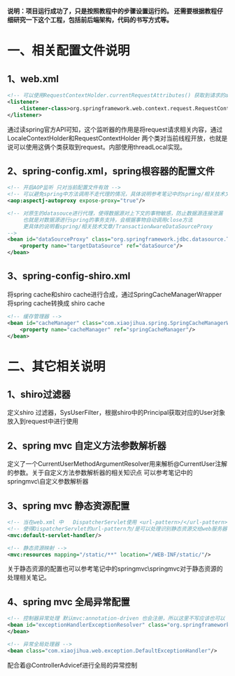 **说明：项目运行成功了，只是按照教程中的步骤设置运行的。
还需要根据教程仔细研究一下这个工程，包括前后端架构，代码的书写方式等。**

# 一、相关配置文件说明
## 1、web.xml
```xml
<!-- 可以使用RequestContextHolder.currentRequestAttributes() 获取到请求的attr -->
<listener>
    <listener-class>org.springframework.web.context.request.RequestContextListener</listener-class>
</listener>
```
通过读spring官方API可知，这个监听器的作用是将request请求相关内容，通过LocaleContextHolder和RequestContextHolder
两个类对当前线程开放，也就是说可以使用这俩个类获取到request。内部使用threadLocal实现。

## 2、spring-config.xml，spring根容器的配置文件
```xml
<!-- 开启AOP监听 只对当前配置文件有效 -->
<!-- 可以避免spring中方法调用不走代理的情况，具体说明参考笔记中的spring/相关技术文章/AOP中expose-proxy="true"的作用-->
<aop:aspectj-autoproxy expose-proxy="true"/>

<!-- 对原生的datasouce进行代理，使得数据源对上下文的事物敏感，防止数据源连接泄漏
     也就是对数据源进行spring的事务支持，会根据事物自动调用close方法
     更具体的说明看spring/相关技术文章/TransactionAwareDataSourceProxy
-->
<bean id="dataSourceProxy" class="org.springframework.jdbc.datasource.TransactionAwareDataSourceProxy">
    <property name="targetDataSource" ref="dataSource"/>
</bean>
```

## 3、spring-config-shiro.xml
将spring cache和shiro cache进行合成，通过SpringCacheManagerWrapper将spring cache转换成
shiro cache
```xml
<!-- 缓存管理器 -->
<bean id="cacheManager" class="com.xiaojihua.spring.SpringCacheManagerWrapper">
    <property name="cacheManager" ref="springCacheManager"/>
</bean>
```

# 二、其它相关说明
## 1、shiro过滤器
定义shiro 过滤器，SysUserFilter，根据shiro中的Principal获取对应的User对象放入到request中进行使用
## 2、spring mvc 自定义方法参数解析器
定义了一个CurrentUserMethodArgumentResolver用来解析@CurrentUser注解的参数。关于自定义方法参数解析器的相关知识点
可以参考笔记中的springmvc\自定义参数解析器
## 3、spring mvc 静态资源配置
```xml
<!-- 当在web.xml 中   DispatcherServlet使用 <url-pattern>/</url-pattern> 映射时，能映射静态资源 -->
<!-- 使得DispatcherServlet的url-pattern为/是可以处理识别静态资源交给web服务器 -->
<mvc:default-servlet-handler/>

<!-- 静态资源映射 -->
<mvc:resources mapping="/static/**" location="/WEB-INF/static/"/>
```
关于静态资源的配置也可以参考笔记中的springmvc\springmvc对于静态资源的处理相关笔记。
## 4、spring mvc 全局异常配置
```xml
<!-- 控制器异常处理 默认mvc:annotation-driven 也会注册，所以这里不写应该也可以（侍验证）-->
<bean id="exceptionHandlerExceptionResolver" class="org.springframework.web.servlet.mvc.method.annotation.ExceptionHandlerExceptionResolver">
</bean>

<!-- 异常全局处理器 -->
<bean class="com.xiaojihua.web.exception.DefaultExceptionHandler"/>
```
配合着@ControllerAdvicef进行全局的异常控制
